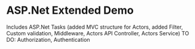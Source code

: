 # ASP.Net Extended Demo
Includes ASP.Net Tasks (added MVC structure for Actors, added Filter, Custom validation, Middleware, Actors API Controller, Actors Service)
TO DO:
Authorization, Authentication
